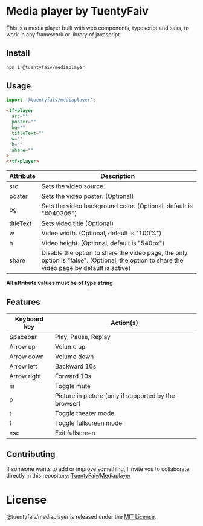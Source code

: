 # Media player by TuentyFaiv
This is a media player built with web components, typescript and sass, to work in any framework or library of javascript.

## Install
```npm
npm i @tuentyfaiv/mediaplayer
```
## Usage
```javascript
import '@tuentyfaiv/mediaplayer';
```

```html
<tf-player
  src=""
  poster=""
  bg=""
  titleText=""
  w=""
  h=""
  share=""
>
</tf-player>
```

| Attribute | Description |
| ----------| ----------- |
| src       | Sets the video source. |
| poster    | Sets the video poster. (Optional) |
| bg        | Sets the video background color. (Optional, default is "#040305") |
| titleText | Sets video title (Optional) |
| w         | Video width. (Optional, default is "100%") |
| h         | Video height. (Optional, default is "540px") |
| share     | Disable the option to share the video page, the only option is "false". (Optional, the option to share the video page by default is active) |

**All attribute values ​​must be of type string**

## Features
| Keyboard key| Action(s) |
| ----------- | ----------- |
| Spacebar    | Play, Pause, Replay |
| Arrow up    | Volume up |
| Arrow down  | Volume down |
| Arrow left  | Backward 10s |
| Arrow right | Forward 10s |
| m           | Toggle mute  |
| p           | Picture in picture (only if supported by the browser) |
| t           | Toggle theater mode |
| f           | Toggle fullscreen mode |
| esc         | Exit fullscreen |

## Contributing
If someone wants to add or improve something, I invite you to collaborate directly in this repository: [TuentyFaiv/Mediaplayer](https://github.com/TuentyFaiv/Mediaplayer) 

# License
@tuentyfaiv/mediaplayer is released under the [MIT License](https://opensource.org/licenses/MIT).